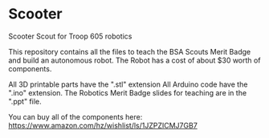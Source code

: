 # Scooter
Scooter Scout for Troop 605 robotics

This repository contains all the files to teach the BSA Scouts Merit Badge and build an autonomous robot. The Robot has a cost of about $30 worth of components. 


All 3D printable parts have the ".stl" extension
All Arduino code have the ".ino" extension.
The Robotics Merit Badge slides for teaching are in the ".ppt" file.

You can buy all of the components here:
https://www.amazon.com/hz/wishlist/ls/1JZPZICMJ7GB7
